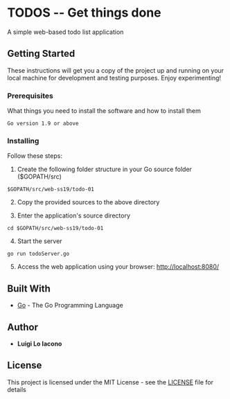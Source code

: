 # TODOS -- Get things done

A simple web-based todo list application

## Getting Started

These instructions will get you a copy of the project up and running on your local machine for development and testing purposes. Enjoy experimenting!

### Prerequisites

What things you need to install the software and how to install them

```
Go version 1.9 or above
```

### Installing

Follow these steps:

1. Create the following folder structure in your Go source folder ($GOPATH/src)

```‚
$GOPATH/src/web-ss19/todo-01
```

2. Copy the provided sources to the above directory


3. Enter the application's source directory

```
cd $GOPATH/src/web-ss19/todo-01
```

4. Start the server

```
go run todoServer.go
```

5. Access the web application using your browser: [http://localhost:8080/](http://localhost:8080/)

## Built With

* [Go](https://www.golang.org/) - The Go Programming Language

## Author

* **Luigi Lo Iacono**

## License

This project is licensed under the MIT License - see the [LICENSE](LICENSE) file for details

